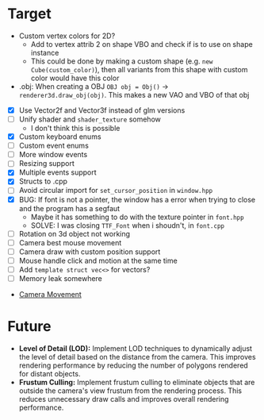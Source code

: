 # Target
- Custom vertex colors for 2D?
	+ Add to vertex attrib 2 on shape VBO and check if is to use on shape instance
	+ This could be done by making a custom shape (e.g. `new Cube(custom_color)`), then all variants from this shape with custom color would have this color
- .obj: When creating a OBJ `OBJ obj = Obj()` -> `renderer3d.draw_obj(obj)`. This makes a new VAO and VBO of that obj

- [X] Use Vector2f and Vector3f instead of glm versions
- [ ] Unify shader and `shader_texture` somehow
	+ I don't think this is possible
- [X] Custom keyboard enums
- [ ] Custom event enums
- [ ] More window events
- [ ] Resizing support
- [X] Multiple events support
- [X] Structs to .cpp
- [ ] Avoid circular import for `set_cursor_position` in `window.hpp`
- [X] BUG: If font is not a pointer, the window has a error when trying to close and the program has a segfaut
	+ Maybe it has something to do with the texture pointer in `font.hpp`
	+ SOLVE: I was closing `TTF_Font` when i shoudn't, in `font.cpp`
- [ ] Rotation on 3d object not working
- [ ] Camera best mouse movement
- [ ] Camera draw with custom position support
- [ ] Mouse handle click and motion at the same time
- [ ] Add `template struct vec<>` for vectors?
- [ ] Memory leak somewhere

- [Camera Movement](https://github.com/vaaako/Vakraft/blob/main/src/main/java/com/magenta/main/Game.java#L121)


# Future
- **Level of Detail (LOD):** Implement LOD techniques to dynamically adjust the level of detail based on the distance from the camera. This improves rendering performance by reducing the number of polygons rendered for distant objects.
- **Frustum Culling:** Implement frustum culling to eliminate objects that are outside the camera's view frustum from the rendering process. This reduces unnecessary draw calls and improves overall rendering performance.
